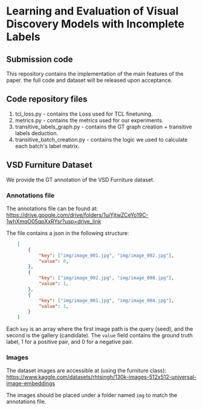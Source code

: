 # Learning and Evaluation of Visual Discovery Models with Incomplete Labels
## Submission code

This repository contains the implementation of the main features of the paper. the full code and dataset will be released upon acceptance.

## Code repository files
1. tcl_loss.py - contains the Loss used for TCL finetuning.
2. metrics.py - contains the metrics used for our experiments.
3. transitive_labels_graph.py - contains the GT graph creation + transitive labels deduction.
4. transitive_batch_creation.py - contains the logic we used to calculate each batch's label matrix.


## VSD Furniture Dataset
We provide the GT annotation of the VSD Furniture dataset.

### Annotations file
The annotations file can be found at:
https://drive.google.com/drive/folders/1uiYjtwZCeYo19C-1whXmqO05qpXxRYsr?usp=drive_link

The file contains a json in the following structure:
```json
    [
        {
            "key": ["img/image_001.jpg", "img/image_002.jpg"],
            "value": 0,
        },
        {
            "key": ["img/image_002.jpg", "img/image_008.jpg"],
            "value": 1,
        },
        {
            "key": ["img/image_001.jpg", "img/image_004.jpg"],
            "value": 1,
        }
    ]
```

Each `key` is an array where the first image path is the query (seed), and the second is the gallery (candidate).
The `value` field contains the ground truth label, 1 for a positive pair, and 0 for a negative pair.


### Images
The dataset images are accessible at (using the furniture class):
https://www.kaggle.com/datasets/rhtsingh/130k-images-512x512-universal-image-embeddings

The images should be placed under a folder named `img` to match the annotations file.

